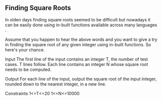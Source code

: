 ## Finding Square Roots
In olden days finding square roots seemed to be difficult but nowadays it can be easily done using in-built functions available across many languages .

Assume that you happen to hear the above words and you want to give a try in finding the square root of any given integer using in-built functions. So here's your chance.

Input
The first line of the input contains an integer T, the number of test cases. T lines follow. Each line contains an integer N whose square root needs to be computed.

Output
For each line of the input, output the square root of the input integer, rounded down to the nearest integer, in a new line.

Constraints
1<=T<=20
1<=N<=10000
